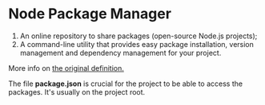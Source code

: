 # Node Package Manager

1. An online repository to share packages (open-source Node.js projects);
2. A command-line utility that provides easy package installation, version management and dependency management for your project.

More info on [the original definition.](https://nodejs.org/en/knowledge/getting-started/npm/what-is-npm/)

The file **package.json** is crucial for the project to be able to access the packages. It's usually on the project root.